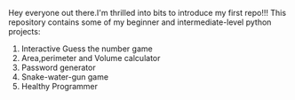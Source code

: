 Hey everyone out there.I'm thrilled into bits to introduce my first repo!!!
This repository contains some of my beginner and intermediate-level python projects:
1. Interactive Guess the number game
2. Area,perimeter and Volume calculator
3. Password generator
4. Snake-water-gun game
5. Healthy Programmer

